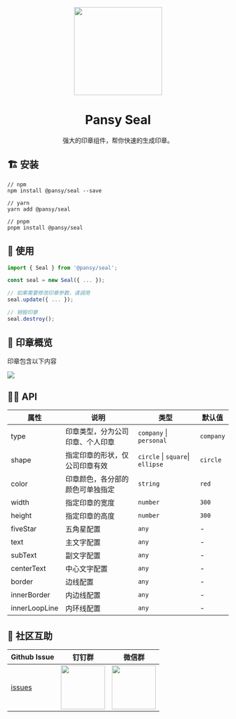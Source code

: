 <p align="center">
  <a href="https://ant.design">
    <img width="200" src="https://cdn.jsdelivr.net/gh/wangxingkang/pictures@latest/imgs/seal.svg">
  </a>
</p>

<h1 align="center">Pansy Seal</h1>

<div align="center">
  强大的印章组件，帮你快速的生成印章。
</div>


## 🏗 安装

```
// npm
npm install @pansy/seal --save

// yarn
yarn add @pansy/seal

// pnpm
pnpm install @pansy/seal
```

## 🔨 使用
```ts
import { Seal } from '@pansy/seal';

const seal = new Seal({ ... });

// 如果需要修改印章参数，请调用
seal.update({ ... });

// 销毁印章
seal.destroy();
```

## 📸 印章概览

印章包含以下内容

<img src="https://cdn.jsdelivr.net/gh/wangxingkang/pictures@latest/imgs/seal.png">

## 🧑‍💻 API

|属性|说明|类型|默认值|
|---|---|---|---|
| type | 印章类型，分为公司印章、个人印章 | `company` \| `personal` |`company`|
| shape | 指定印章的形状，仅公司印章有效 | `circle` \| `square`\| `ellipse` | `circle` |
| color | 印章颜色，各分部的颜色可单独指定 | `string` | `red` |
| width | 指定印章的宽度 | `number` | `300` |
| height | 指定印章的高度 | `number` | `300` |
| fiveStar | 五角星配置 | `any` | - |
| text | 主文字配置 | `any` |-|
| subText | 副文字配置 | `any` | - |
| centerText | 中心文字配置 | `any` | - |
| border | 边线配置 | `any` | - |
| innerBorder | 内边线配置 | `any` | - |
| innerLoopLine | 内环线配置 | `any` | - |

## 🌟 社区互助

| Github Issue                                                 | 钉钉群                                                                                     | 微信群                                                                                   |
| ------------------------------------------------------------ | ------------------------------------------------------------------------------------------ | ---------------------------------------------------------------------------------------- |
| [issues](https://github.com/pansyjs/watermark/issues) | <img src="https://github.com/alitajs/alita/blob/master/public/dingding.png" width="100" /> | <img src="https://github.com/alitajs/alita/blob/master/public/wechat.png" width="100" /> |

